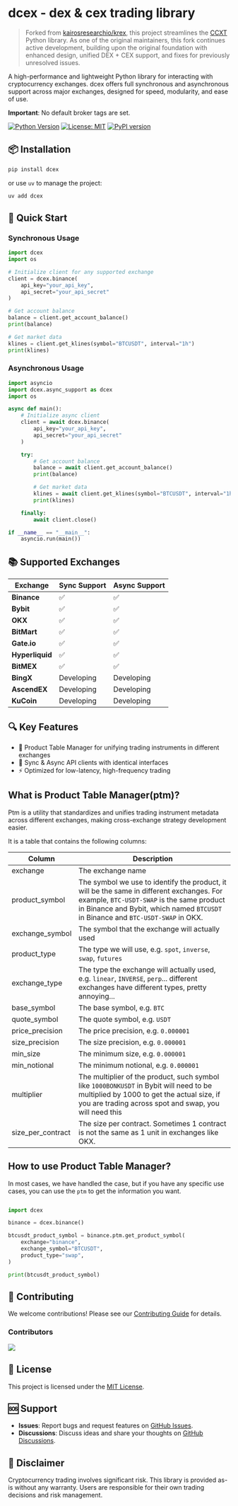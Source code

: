 # dcex - dex & cex trading library

> Forked from [kairosresearchio/krex](https://github.com/kairosresearchio/krex), this project streamlines the [CCXT](https://github.com/ccxt/ccxt) Python library.
> As one of the original maintainers, this fork continues active development, building upon the original foundation with enhanced design, unified DEX + CEX support, and fixes for previously unresolved issues.

A high-performance and lightweight Python library for interacting with cryptocurrency exchanges. dcex offers full synchronous and asynchronous support across major exchanges, designed for speed, modularity, and ease of use.

**Important**: No default broker tags are set.

[![Python Version](https://img.shields.io/badge/python-3.12%2B-blue.svg)](https://python.org)
[![License: MIT](https://img.shields.io/badge/License-MIT-yellow.svg)](https://opensource.org/licenses/MIT)
[![PyPI version](https://badge.fury.io/py/dcex.svg)](https://badge.fury.io/py/dcex)

## 📦 Installation

```bash
pip install dcex
```

or use `uv` to manage the project:

```bash
uv add dcex
```

## 🚀 Quick Start

### Synchronous Usage

```python
import dcex
import os

# Initialize client for any supported exchange
client = dcex.binance(
    api_key="your_api_key",
    api_secret="your_api_secret"
)

# Get account balance
balance = client.get_account_balance()
print(balance)

# Get market data
klines = client.get_klines(symbol="BTCUSDT", interval="1h")
print(klines)
```

### Asynchronous Usage

```python
import asyncio
import dcex.async_support as dcex
import os

async def main():
    # Initialize async client
    client = await dcex.binance(
        api_key="your_api_key",
        api_secret="your_api_secret"
    )

    try:
        # Get account balance
        balance = await client.get_account_balance()
        print(balance)

        # Get market data
        klines = await client.get_klines(symbol="BTCUSDT", interval="1h")
        print(klines)

    finally:
        await client.close()

if __name__ == "__main__":
    asyncio.run(main())
```

## 📚 Supported Exchanges

| Exchange        | Sync Support | Async Support |
| --------------- | ------------ | ------------- |
| **Binance**     | ✅           | ✅            |
| **Bybit**       | ✅           | ✅            |
| **OKX**         | ✅           | ✅            |
| **BitMart**     | ✅           | ✅            |
| **Gate.io**     | ✅           | ✅            |
| **Hyperliquid** | ✅           | ✅            |
| **BitMEX**      | ✅           | ✅            |
| **BingX**       | Developing   | Developing    |
| **AscendEX**    | Developing   | Developing    |
| **KuCoin**      | Developing   | Developing    |

## 🔍 Key Features

- 📘 Product Table Manager for unifying trading instruments in different exchanges
- 🔁 Sync & Async API clients with identical interfaces
- ⚡ Optimized for low-latency, high-frequency trading

## What is Product Table Manager(ptm)?

Ptm is a utility that standardizes and unifies trading instrument metadata across different exchanges, making cross-exchange strategy development easier.

It is a table that contains the following columns:

| Column            | Description                                                                                                                                                                                                                |
| ----------------- | -------------------------------------------------------------------------------------------------------------------------------------------------------------------------------------------------------------------------- |
| exchange          | The exchange name                                                                                                                                                                                                          |
| product_symbol    | The symbol we use to identify the product, it will be the same in different exchanges. For example, `BTC-USDT-SWAP` is the same product in Binance and Bybit, which named `BTCUSDT` in Binance and `BTC-USDT-SWAP` in OKX. |
| exchange_symbol   | The symbol that the exchange will actually used                                                                                                                                                                            |
| product_type      | The type we will use, e.g. `spot`, `inverse`, `swap`, `futures`                                                                                                                                                            |
| exchange_type     | The type the exchange will actually used, e.g. `linear`, `INVERSE`, `perp`... different exchanges have different types, pretty annoying...                                                                                 |
| base_symbol       | The base symbol, e.g. `BTC`                                                                                                                                                                                                |
| quote_symbol      | The quote symbol, e.g. `USDT`                                                                                                                                                                                              |
| price_precision   | The price precision, e.g. `0.000001`                                                                                                                                                                                       |
| size_precision    | The size precision, e.g. `0.000001`                                                                                                                                                                                        |
| min_size          | The minimum size, e.g. `0.000001`                                                                                                                                                                                          |
| min_notional      | The minimum notional, e.g. `0.000001`                                                                                                                                                                                      |
| multiplier        | The multiplier of the product, such symbol like `1000BONKUSDT` in Bybit will need to be multiplied by 1000 to get the actual size, if you are trading across spot and swap, you will need this                             |
| size_per_contract | The size per contract. Sometimes 1 contract is not the same as 1 unit in exchanges like OKX.                                                                                                                               |

## How to use Product Table Manager?

In most cases, we have handled the case, but if you have any specific use cases, you can use the `ptm` to get the information you want.

```python

import dcex

binance = dcex.binance()

btcusdt_product_symbol = binance.ptm.get_product_symbol(
    exchange="binance",
    exchange_symbol="BTCUSDT",
    product_type="swap",
)

print(btcusdt_product_symbol)
```

## 🤝 Contributing

We welcome contributions! Please see our [Contributing Guide](.github/CONTRIBUTING.md) for details.

### Contributors

<a href="https://github.com/pg56714/dcex/graphs/contributors">
    <img src="https://contrib.rocks/image?repo=pg56714/dcex" />
</a>

## 📄 License

This project is licensed under the [MIT License](LICENSE).

## 🆘 Support

- **Issues**: Report bugs and request features on [GitHub Issues](https://github.com/pg56714/dcex/issues).
- **Discussions**: Discuss ideas and share your thoughts on [GitHub Discussions](https://github.com/pg56714/dcex/discussions).

## 📜 Disclaimer

Cryptocurrency trading involves significant risk. This library is provided as-is without any warranty. Users are responsible for their own trading decisions and risk management.

